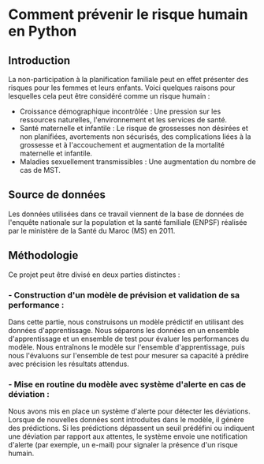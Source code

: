 # Comment prévenir le risque humain en Python

## Introduction

La non-participation à la planification familiale peut en effet présenter des risques pour les femmes et leurs enfants. 
Voici quelques raisons pour lesquelles cela peut être considéré comme un risque humain :

- Croissance démographique incontrôlée : Une pression sur les ressources naturelles, l'environnement et les services de santé.
- Santé maternelle et infantile : Le risque de grossesses non désirées et non planifiées, avortements non sécurisés, des complications liées à la grossesse et à l'accouchement et augmentation de la mortalité maternelle et infantile.
- Maladies sexuellement transmissibles : Une augmentation du nombre de cas de MST.

## Source de données

Les données utilisées dans ce travail viennent de la base de données de l'enquête nationale sur la population et la santé familiale (ENPSF) réalisée par le ministère de la Santé du Maroc (MS) en 2011.

## Méthodologie 

Ce projet peut être divisé en deux parties distinctes : 

### - Construction d'un modèle de prévision et validation de sa performance : 
Dans cette partie, nous construisons un modèle prédictif en utilisant des données d'apprentissage. Nous séparons les données en un ensemble d'apprentissage et un ensemble de test pour évaluer les performances du modèle. Nous  entraînons le modèle sur l'ensemble d'apprentissage, puis nous l'évaluons sur l'ensemble de test pour mesurer sa capacité à prédire avec précision les résultats attendus.

### - Mise en routine du modèle avec système d'alerte en cas de déviation :
Nous avons mis en place un système d'alerte pour détecter les déviations. Lorsque de nouvelles données sont introduites dans le modèle, il génère des prédictions. Si les prédictions dépassent un seuil prédéfini ou indiquent une déviation par rapport aux attentes, le système envoie une notification d'alerte (par exemple, un e-mail) pour signaler la présence d'un risque humain.
